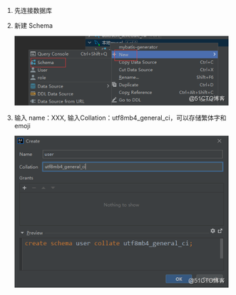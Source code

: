 1. 先连接数据库

2. 新建 Schema

   ![img](新建数据库.assets/watermark,size_16,text_QDUxQ1RP5Y2a5a6i,color_FFFFFF,t_100,g_se,x_10,y_10,shadow_90,type_ZmFuZ3poZW5naGVpdGk=.png)

3. 输入 name：XXX, 输入Collation：utf8mb4_general_ci，可以存储繁体字和emoji

   ![idea的database创建数据库_创建数据库_02](新建数据库.assets/watermark,size_16,text_QDUxQ1RP5Y2a5a6i,color_FFFFFF,t_100,g_se,x_10,y_10,shadow_90,type_ZmFuZ3poZW5naGVpdGk=-16424093961222.png)

